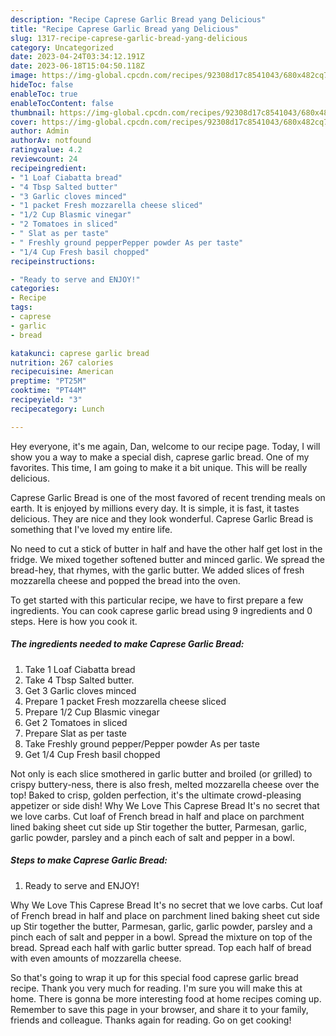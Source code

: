 ```yaml
---
description: "Recipe Caprese Garlic Bread yang Delicious"
title: "Recipe Caprese Garlic Bread yang Delicious"
slug: 1317-recipe-caprese-garlic-bread-yang-delicious
category: Uncategorized
date: 2023-04-24T03:34:12.191Z
date: 2023-06-18T15:04:50.118Z
image: https://img-global.cpcdn.com/recipes/92308d17c8541043/680x482cq70/caprese-garlic-bread-recipe-main-photo.jpg
hideToc: false
enableToc: true
enableTocContent: false
thumbnail: https://img-global.cpcdn.com/recipes/92308d17c8541043/680x482cq70/caprese-garlic-bread-recipe-main-photo.jpg
cover: https://img-global.cpcdn.com/recipes/92308d17c8541043/680x482cq70/caprese-garlic-bread-recipe-main-photo.jpg
author: Admin
authorAv: notfound
ratingvalue: 4.2
reviewcount: 24
recipeingredient:
- "1 Loaf Ciabatta bread"
- "4 Tbsp Salted butter"
- "3 Garlic cloves minced"
- "1 packet Fresh mozzarella cheese sliced"
- "1/2 Cup Blasmic vinegar"
- "2 Tomatoes in sliced"
- " Slat as per taste"
- " Freshly ground pepperPepper powder As per taste"
- "1/4 Cup Fresh basil chopped"
recipeinstructions:

- "Ready to serve and ENJOY!"
categories:
- Recipe
tags:
- caprese
- garlic
- bread

katakunci: caprese garlic bread 
nutrition: 267 calories
recipecuisine: American
preptime: "PT25M"
cooktime: "PT44M"
recipeyield: "3"
recipecategory: Lunch

---
```



Hey everyone, it's me again, Dan, welcome to our recipe page. Today, I will show you a way to make a special dish, caprese garlic bread. One of my favorites. This time, I am going to make it a bit unique. This will be really delicious.

Caprese Garlic Bread is one of the most favored of recent trending meals on earth. It is enjoyed by millions every day. It is simple, it is fast, it tastes delicious. They are nice and they look wonderful. Caprese Garlic Bread is something that I've loved my entire life.

No need to cut a stick of butter in half and have the other half get lost in the fridge. We mixed together softened butter and minced garlic. We spread the bread-hey, that rhymes, with the garlic butter. We added slices of fresh mozzarella cheese and popped the bread into the oven.


To get started with this particular recipe, we have to first prepare a few ingredients. You can cook caprese garlic bread using 9 ingredients and 0 steps. Here is how you cook it.

<!--inarticleads1-->

##### The ingredients needed to make Caprese Garlic Bread:

1. Take 1 Loaf Ciabatta bread
1. Take 4 Tbsp Salted butter.
1. Get 3 Garlic cloves minced
1. Prepare 1 packet Fresh mozzarella cheese sliced
1. Prepare 1/2 Cup Blasmic vinegar
1. Get 2 Tomatoes in sliced
1. Prepare  Slat as per taste
1. Take  Freshly ground pepper/Pepper powder As per taste
1. Get 1/4 Cup Fresh basil chopped


Not only is each slice smothered in garlic butter and broiled (or grilled) to crispy buttery-ness, there is also fresh, melted mozzarella cheese over the top! Baked to crisp, golden perfection, it&#39;s the ultimate crowd-pleasing appetizer or side dish! Why We Love This Caprese Bread It&#39;s no secret that we love carbs. Cut loaf of French bread in half and place on parchment lined baking sheet cut side up Stir together the butter, Parmesan, garlic, garlic powder, parsley and a pinch each of salt and pepper in a bowl. 

<!--inarticleads2-->

##### Steps to make Caprese Garlic Bread:


1. Ready to serve and ENJOY!

Why We Love This Caprese Bread It&#39;s no secret that we love carbs. Cut loaf of French bread in half and place on parchment lined baking sheet cut side up Stir together the butter, Parmesan, garlic, garlic powder, parsley and a pinch each of salt and pepper in a bowl. Spread the mixture on top of the bread. Spread each half with garlic butter spread. Top each half of bread with even amounts of mozzarella cheese. 

So that's going to wrap it up for this special food caprese garlic bread recipe. Thank you very much for reading. I'm sure you will make this at home. There is gonna be more interesting food at home recipes coming up. Remember to save this page in your browser, and share it to your family, friends and colleague. Thanks again for reading. Go on get cooking!
